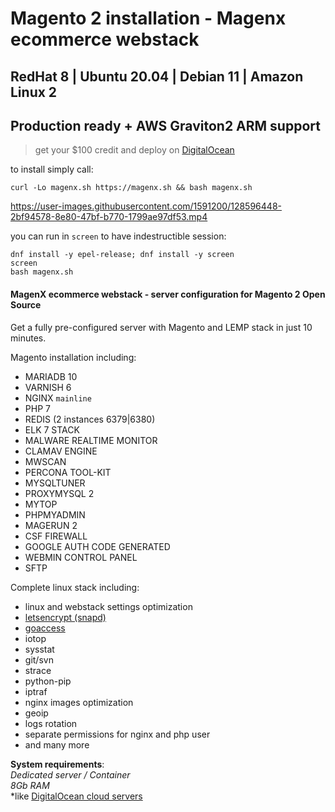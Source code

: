# Magento 2 installation - Magenx ecommerce webstack  
## RedHat 8 | Ubuntu 20.04 | Debian 11 | Amazon Linux 2

## Production ready + AWS Graviton2 ARM support

> get your $100 credit and deploy on [DigitalOcean](https://m.do.co/c/ccc5d115377f)

to install simply call:  

```
curl -Lo magenx.sh https://magenx.sh && bash magenx.sh
```  
https://user-images.githubusercontent.com/1591200/128596448-2bf94578-8e80-47bf-b770-1799ae97df53.mp4  

you can run in `screen` to have indestructible session:

```
dnf install -y epel-release; dnf install -y screen
screen
bash magenx.sh
```


#### MagenX ecommerce webstack - server configuration for Magento 2 Open Source  
Get a fully pre-configured server with Magento and LEMP stack in just 10 minutes.  

Magento installation including: <br/>
- MARIADB 10
- VARNISH 6
- NGINX `mainline`
- PHP 7
- REDIS (2 instances 6379|6380)
- ELK 7 STACK
- MALWARE REALTIME MONITOR
- CLAMAV ENGINE
- MWSCAN
- PERCONA TOOL-KIT
- MYSQLTUNER
- PROXYMYSQL 2
- MYTOP
- PHPMYADMIN
- MAGERUN 2
- CSF FIREWALL
- GOOGLE AUTH CODE GENERATED
- WEBMIN CONTROL PANEL
- SFTP

Complete linux stack including: <br/>
- linux and webstack settings optimization
- [letsencrypt (snapd)](https://certbot.eff.org/lets-encrypt/snap-other)
- [goaccess](http://rt.goaccess.io)
- iotop
- sysstat
- git/svn
- strace
- python-pip
- iptraf
- nginx images optimization
- geoip
- logs rotation
- separate permissions for nginx and php user
- and many more


**System requirements**:<br/>
*Dedicated server / Container*<br/>
*8Gb RAM*<br/>
*like [DigitalOcean cloud servers](https://m.do.co/c/ccc5d115377f)

